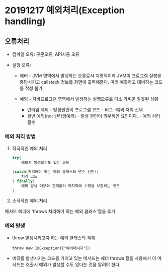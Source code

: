 # 20191217 예외처리(Exception handling)



## 오류처리

- 컴파일 오류: 구문오류, API사용 오류

- 실행 오류: 

  - 에러 - JVM 영역에서 발생하는 오류로서 치명적이라 JVM이 프로그램 실행을 중단시키고 callstack 정보를 화면에 출력해준다. 미리 예측하고 대비하는 코드를  작성 불가.

  - 예외 - 자바프로그램 영역에서 발생하는 실행오류로 다소 가벼운 잘못된 상황

    - 런타임 예외 - 발생원인이 프로그램 코드 - 버그 -예외 처리 선택
    - 일반 예외(not 런타임예외) - 발생 원인이 외부적인 요인이다. - 예외 처리 필수

    

### 예외 처리 방법

1. 적극적인 예외 처리

   ```java
   try{
       예외가 발생할수도 있는 코드
   
   }catch(처리해야 하는 예외 클래스의 변수 선언){
       처리 코드
   } finally{
       예외 발생 여부와 관계없이 마지막에 수행을 보장하는 코드
   }
   ```

2. 소극적인 예외 처리

메서드 헤더에 'throws 처리해야 하는 예외 클래스'절을 추가



### 예외 발생

- throw 발생시키고자 하는 예외 클래스의 객체

  ```
  throw new IOException(["예외메시지"])
  ```

- 예외를 발생시키는 코드를 가지고 있는 메서드는 헤더 throws 절을 사용해서 이 메서드는 호출시 예외가 발생할 수도 있다는 것을 알려야 한다.

